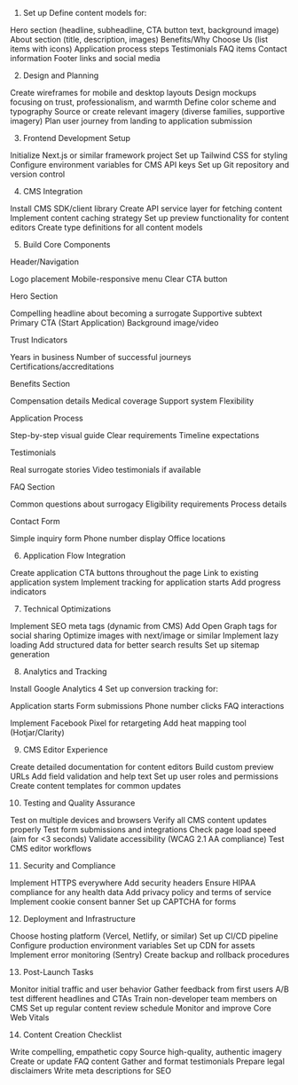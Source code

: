1. Set up 
Define content models for:

Hero section (headline, subheadline, CTA button text, background image)
About section (title, description, images)
Benefits/Why Choose Us (list items with icons)
Application process steps
Testimonials
FAQ items
Contact information
Footer links and social media



2. Design and Planning

Create wireframes for mobile and desktop layouts
Design mockups focusing on trust, professionalism, and warmth
Define color scheme and typography
Source or create relevant imagery (diverse families, supportive imagery)
Plan user journey from landing to application submission

3. Frontend Development Setup

Initialize Next.js or similar framework project
Set up Tailwind CSS for styling
Configure environment variables for CMS API keys
Set up Git repository and version control

4. CMS Integration

Install CMS SDK/client library
Create API service layer for fetching content
Implement content caching strategy
Set up preview functionality for content editors
Create type definitions for all content models

5. Build Core Components

Header/Navigation

Logo placement
Mobile-responsive menu
Clear CTA button


Hero Section

Compelling headline about becoming a surrogate
Supportive subtext
Primary CTA (Start Application)
Background image/video


Trust Indicators

Years in business
Number of successful journeys
Certifications/accreditations


Benefits Section

Compensation details
Medical coverage
Support system
Flexibility


Application Process

Step-by-step visual guide
Clear requirements
Timeline expectations


Testimonials

Real surrogate stories
Video testimonials if available


FAQ Section

Common questions about surrogacy
Eligibility requirements
Process details


Contact Form

Simple inquiry form
Phone number display
Office locations



6. Application Flow Integration

Create application CTA buttons throughout the page
Link to existing application system
Implement tracking for application starts
Add progress indicators

7. Technical Optimizations

Implement SEO meta tags (dynamic from CMS)
Add Open Graph tags for social sharing
Optimize images with next/image or similar
Implement lazy loading
Add structured data for better search results
Set up sitemap generation

8. Analytics and Tracking

Install Google Analytics 4
Set up conversion tracking for:

Application starts
Form submissions
Phone number clicks
FAQ interactions


Implement Facebook Pixel for retargeting
Add heat mapping tool (Hotjar/Clarity)

9. CMS Editor Experience

Create detailed documentation for content editors
Build custom preview URLs
Add field validation and help text
Set up user roles and permissions
Create content templates for common updates

10. Testing and Quality Assurance

Test on multiple devices and browsers
Verify all CMS content updates properly
Test form submissions and integrations
Check page load speed (aim for <3 seconds)
Validate accessibility (WCAG 2.1 AA compliance)
Test CMS editor workflows

11. Security and Compliance

Implement HTTPS everywhere
Add security headers
Ensure HIPAA compliance for any health data
Add privacy policy and terms of service
Implement cookie consent banner
Set up CAPTCHA for forms

12. Deployment and Infrastructure

Choose hosting platform (Vercel, Netlify, or similar)
Set up CI/CD pipeline
Configure production environment variables
Set up CDN for assets
Implement error monitoring (Sentry)
Create backup and rollback procedures

13. Post-Launch Tasks

Monitor initial traffic and user behavior
Gather feedback from first users
A/B test different headlines and CTAs
Train non-developer team members on CMS
Set up regular content review schedule
Monitor and improve Core Web Vitals

14. Content Creation Checklist

Write compelling, empathetic copy
Source high-quality, authentic imagery
Create or update FAQ content
Gather and format testimonials
Prepare legal disclaimers
Write meta descriptions for SEO